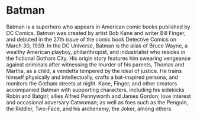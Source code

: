 # Batman

Batman is a superhero who appears in American comic books published by DC Comics. Batman was created by artist Bob Kane and writer Bill Finger, 
and debuted in the 27th issue of the comic book Detective Comics on March 30, 1939. In the DC Universe, Batman is the alias of Bruce Wayne, 
a wealthy American playboy, philanthropist, and industrialist who resides in the fictional Gotham City. His origin story features him swearing 
vengeance against criminals after witnessing the murder of his parents, Thomas and Martha, as a child, a vendetta tempered by the ideal of justice. 
He trains himself physically and intellectually, crafts a bat-inspired persona, and monitors the Gotham streets at night. Kane, Finger, 
and other creators accompanied Batman with supporting characters, including his sidekicks Robin and Batgirl; allies Alfred Pennyworth and James Gordon; 
love interest and occasional adversary Catwoman; as well as foes such as the Penguin, the Riddler, Two-Face, and his archenemy, the Joker, among others. 
